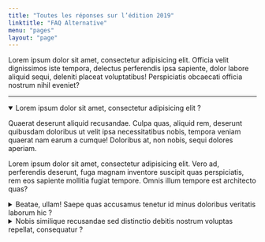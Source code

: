 ```yaml
---
title: "Toutes les réponses sur l’édition 2019"
linktitle: "FAQ Alternative"
menu: "pages"
layout: "page"
---
```


<p class="big">
  Lorem ipsum dolor sit amet, consectetur adipisicing elit. Officia velit dignissimos iste tempora, delectus perferendis ipsa sapiente, dolor labore aliquid sequi, deleniti placeat voluptatibus! Perspiciatis obcaecati officia nostrum nihil eveniet?
</p>

<hr>

<details open>
  <summary>
    <span role="heading" aria-level="2" id="question-1" class="h3-like">Lorem ipsum dolor sit amet, consectetur adipisicing elit ?</span>
  </summary>
  <p>Quaerat deserunt aliquid recusandae. Culpa quas, aliquid rem, deserunt quibusdam doloribus ut velit ipsa necessitatibus nobis, tempora veniam quaerat nam earum a cumque! Doloribus at, non nobis, sequi dolores aperiam.</p>
  <p>Lorem ipsum dolor sit amet, consectetur adipisicing elit. Vero ad, perferendis deserunt, fuga magnam inventore suscipit quas perspiciatis, rem eos sapiente mollitia fugiat tempore. Omnis illum tempore est architecto quas?</p>
</details>

<details>
  <summary>
    <span role="heading" aria-level="2" id="question-2" class="h3-like">Beatae, ullam! Saepe quas accusamus tenetur id minus doloribus veritatis laborum hic ?</span>
  </summary>
  <p>Eum enim facere corrupti a quasi facilis est quam maxime, animi distinctio, repudiandae quidem. Distinctio sit, consectetur obcaecati fuga veniam, quibusdam modi! Provident blanditiis, commodi sapiente repudiandae. Quisquam, illum necessitatibus.</p>
</details>

<details>
  <summary>
    <span role="heading" aria-level="2" id="question-3" class="h3-like">Nobis similique recusandae sed distinctio debitis nostrum voluptas repellat, consequatur ?</span>
  </summary>
  <p>Voluptate nihil unde repellendus, aliquam autem repudiandae assumenda, consectetur officia eos, neque temporibus. Qui expedita beatae, id impedit eveniet mollitia soluta rerum, odit, quo vitae, nihil consectetur. Quae, qui, magnam.</p>
  <p>Pariatur voluptate aut deserunt rem et alias eligendi consequuntur odit blanditiis optio obcaecati minima necessitatibus, quibusdam sequi nemo nulla, consequatur. Ad animi, vero assumenda tempora ex natus nobis corrupti harum?</p>
</details>